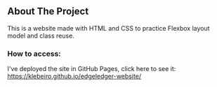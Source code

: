 <!-- ABOUT THE PROJECT -->
## About The Project

This is a website made with HTML and CSS to practice Flexbox layout model and class reuse.

### How to access:

I've deployed the site in GitHub Pages, click here to see it: https://klebeiro.github.io/edgeledger-website/